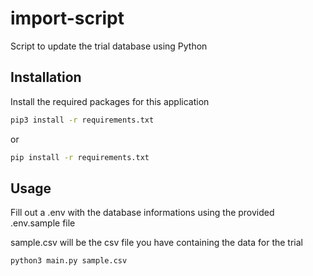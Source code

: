 # import-script

Script to update the trial database using Python

## Installation

Install the required packages for this application

```bash
pip3 install -r requirements.txt
```
or
```bash
pip install -r requirements.txt
```

## Usage

Fill out a .env with the database informations using the provided .env.sample file

sample.csv will be the csv file you have containing the data for the trial

```bash
python3 main.py sample.csv
```
